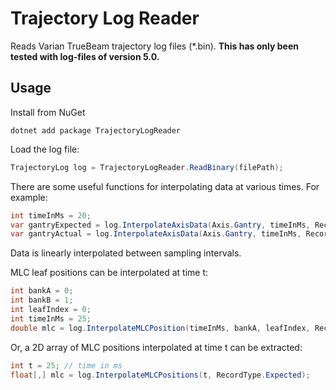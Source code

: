 # Trajectory Log Reader

Reads Varian TrueBeam trajectory log files (*.bin). **This has only been tested with log-files of version 5.0.**

## Usage

Install from NuGet
```commandline
dotnet add package TrajectoryLogReader
```

Load the log file:

```csharp
TrajectoryLog log = TrajectoryLogReader.ReadBinary(filePath);
```

There are some useful functions for interpolating data at various times. For example:

```csharp
int timeInMs = 20;
var gantryExpected = log.InterpolateAxisData(Axis.Gantry, timeInMs, RecordType.ExpectedPosition);
var gantryActual = log.InterpolateAxisData(Axis.Gantry, timeInMs, RecordType.ActualPosition);
```

Data is linearly interpolated between sampling intervals.

MLC leaf positions can be interpolated at time t:

```csharp
int bankA = 0;
int bankB = 1;
int leafIndex = 0;
int timeInMs = 25;
double mlc = log.InterpolateMLCPosition(timeInMs, bankA, leafIndex, RecordType.Actual);
```

Or, a 2D array of MLC positions interpolated at time t can be extracted:

```csharp
int t = 25; // time in ms
float[,] mlc = log.InterpolateMLCPositions(t, RecordType.Expected);
```